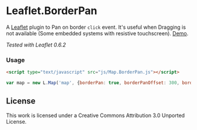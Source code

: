 
# Leaflet.BorderPan

A [Leaflet](leafletjs.com) plugin to Pan on border `click` event. It's useful when Dragging is not available (Some embedded systems with resistive touchscreen). [Demo](http://slara.github.io/Leaflet.BorderPan/examples/demo.html).

*Tested with Leaflet 0.6.2*


### Usage

```HTML
<script type="text/javascript" src="js/Map.BorderPan.js"></script>
```

```Javascript
var map = new L.Map('map', {borderPan: true, borderPanOffset: 300, borderWidth: 100});
```

## License

This work is licensed under a Creative Commons Attribution 3.0 Unported License.



